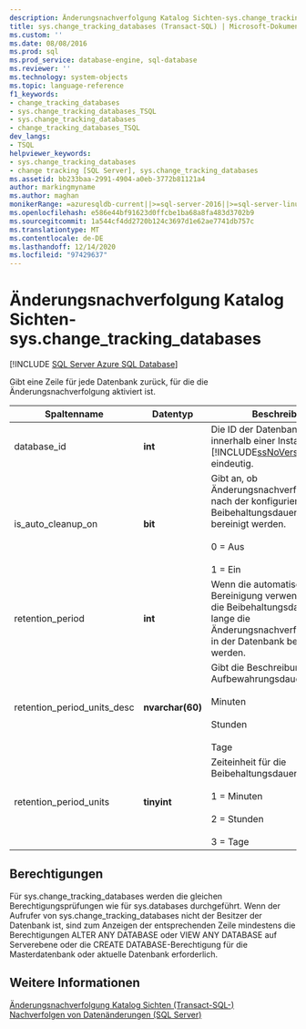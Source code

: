 ```yaml
---
description: Änderungsnachverfolgung Katalog Sichten-sys.change_tracking_databases
title: sys.change_tracking_databases (Transact-SQL) | Microsoft-Dokumentation
ms.custom: ''
ms.date: 08/08/2016
ms.prod: sql
ms.prod_service: database-engine, sql-database
ms.reviewer: ''
ms.technology: system-objects
ms.topic: language-reference
f1_keywords:
- change_tracking_databases
- sys.change_tracking_databases_TSQL
- sys.change_tracking_databases
- change_tracking_databases_TSQL
dev_langs:
- TSQL
helpviewer_keywords:
- sys.change_tracking_databases
- change tracking [SQL Server], sys.change_tracking_databases
ms.assetid: bb233baa-2991-4904-a0eb-3772b81121a4
author: markingmyname
ms.author: maghan
monikerRange: =azuresqldb-current||>=sql-server-2016||>=sql-server-linux-2017||=azuresqldb-mi-current
ms.openlocfilehash: e586e44bf91623d0ffcbe1ba68a8fa483d3702b9
ms.sourcegitcommit: 1a544cf4dd2720b124c3697d1e62ae7741db757c
ms.translationtype: MT
ms.contentlocale: de-DE
ms.lasthandoff: 12/14/2020
ms.locfileid: "97429637"
---
```

# <a name="change-tracking-catalog-views---syschange_tracking_databases"></a>Änderungsnachverfolgung Katalog Sichten-sys.change_tracking_databases
[!INCLUDE [SQL Server Azure SQL Database](../../includes/applies-to-version/sql-asdb.md)]

  Gibt eine Zeile für jede Datenbank zurück, für die die Änderungsnachverfolgung aktiviert ist.  

|Spaltenname|Datentyp|Beschreibung|  
|-----------------|---------------|-----------------|  
|database_id|**int**|Die ID der Datenbank. Sie ist innerhalb einer Instanz von [!INCLUDE[ssNoVersion](../../includes/ssnoversion-md.md)] eindeutig.|  
|is_auto_cleanup_on|**bit**|Gibt an, ob Änderungsnachverfolgungsdaten nach der konfigurierten Beibehaltungsdauer automatisch bereinigt werden.<br /><br /> 0 = Aus<br /><br /> 1 = Ein|  
|retention_period|**int**|Wenn die automatische Bereinigung verwendet wird, gibt die Beibehaltungsdauer an, wie lange die Änderungsnachverfolgungsdaten in der Datenbank beibehalten werden.|  
|retention_period_units_desc|**nvarchar(60)**|Gibt die Beschreibung der Aufbewahrungsdauer an:<br /><br /> Minuten<br /><br /> Stunden<br /><br /> Tage|  
|retention_period_units|**tinyint**|Zeiteinheit für die Beibehaltungsdauer:<br /><br /> 1 = Minuten<br /><br /> 2 = Stunden<br /><br /> 3 = Tage|  
  
## <a name="permissions"></a>Berechtigungen  
 Für sys.change_tracking_databases werden die gleichen Berechtigungsprüfungen wie für sys.databases durchgeführt. Wenn der Aufrufer von sys.change_tracking_databases nicht der Besitzer der Datenbank ist, sind zum Anzeigen der entsprechenden Zeile mindestens die Berechtigungen ALTER ANY DATABASE oder VIEW ANY DATABASE auf Serverebene oder die CREATE DATABASE-Berechtigung für die Masterdatenbank oder aktuelle Datenbank erforderlich.  
  
## <a name="see-also"></a>Weitere Informationen  
 [Änderungsnachverfolgung Katalog Sichten &#40;Transact-SQL-&#41;](./catalog-views-transact-sql.md)   
 [Nachverfolgen von Datenänderungen &#40;SQL Server&#41;](../../relational-databases/track-changes/track-data-changes-sql-server.md)  
  
